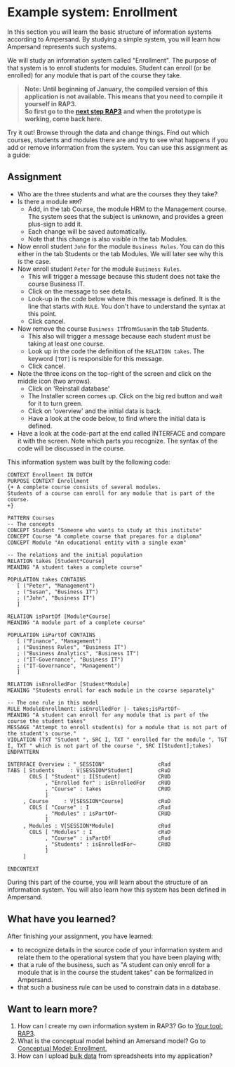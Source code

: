 # Example system: Enrollment

In this section you will learn the basic structure of information systems according to Ampersand. By studying a simple system, you will learn how Ampersand represents such systems.

We will study an information system called "Enrollment". The purpose of that system is to enroll students for modules. Student can enroll \(or be enrolled\) for any module that is part of the course they take.

> **Note: Until beginning of January, the compiled version of this application is not available. This means that you need to compile it yourself in RAP3.  
> So first go to the** [**next step RAP3**](your-tool-rap3.md) **and when the prototype is working, come back here.**

Try it out! Browse through the data and change things. Find out which courses, students and modules there are and try to see what happens if you add or remove information from the system. You can use this assignment as a guide:

## Assignment

* Who are the three students and what are the courses they they take?
* Is there a module `HRM`?
  * Add, in the tab Course, the module HRM to the Management course. The system sees that the subject is unknown, and provides a green plus-sign to add it.
  * Each change will be saved automatically.
  * Note that this change is also visible in the tab Modules.
* Now enroll student `John` for the module `Business Rules`. You can do this either in the tab Students or the tab Modules. We will later see why this is the case.
* Now enroll student `Peter` for the module `Business Rules`.
  * This will trigger a message because this student does not take the course Business IT.
  * Click on the message to see details.
  * Look-up in the code below where this message is defined. It is the line that starts with `RULE`. You don't have to understand the syntax at this point.
  * Click cancel.
* Now remove the course `Business IT`from`Susan`in  the tab Students. 
  * This also will trigger a message because each student must be taking at least one course.
  * Look up in the code the definition of the `RELATION takes`. The keyword `[TOT]` is responsible for this message.
  * Click cancel.
* Note the three icons on the top-right of the screen and click on the middle icon \(two arrows\).
  * Click on 'Reinstall database'
  * The Installer screen comes up. Click on the big red button and wait for it to turn green.
  * Click on 'overview' and the initial data is back.
  * Have a look at the code below, to find where the initial data is defined.
* Have a look at the code-part at the end called INTERFACE and compare it with the screen. Note which parts you recognize. The syntax of the code will be discussed in the course.

This information system was built by the following code:

```text
CONTEXT Enrollment IN DUTCH
PURPOSE CONTEXT Enrollment
{+ A complete course consists of several modules.
Students of a course can enroll for any module that is part of the course.
+}

PATTERN Courses
-- The concepts
CONCEPT Student "Someone who wants to study at this institute"
CONCEPT Course "A complete course that prepares for a diploma"
CONCEPT Module "An educational entity with a single exam"

-- The relations and the initial population
RELATION takes [Student*Course]
MEANING "A student takes a complete course"

POPULATION takes CONTAINS
   [ ("Peter", "Management")
   ; ("Susan", "Business IT")
   ; ("John", "Business IT")
   ]

RELATION isPartOf [Module*Course]
MEANING "A module part of a complete course"

POPULATION isPartOf CONTAINS
   [ ("Finance", "Management")
   ; ("Business Rules", "Business IT")
   ; ("Business Analytics", "Business IT")
   ; ("IT-Governance", "Business IT")
   ; ("IT-Governance", "Management")
   ]

RELATION isEnrolledFor [Student*Module]
MEANING "Students enroll for each module in the course separately"

-- The one rule in this model
RULE ModuleEnrollment: isEnrolledFor |- takes;isPartOf~
MEANING "A student can enroll for any module that is part of the course the student takes"
MESSAGE "Attempt to enroll student(s) for a module that is not part of the student's course."
VIOLATION (TXT "Student ", SRC I, TXT " enrolled for the module ", TGT I, TXT " which is not part of the course ", SRC I[Student];takes)
ENDPATTERN

INTERFACE Overview : "_SESSION"                 cRud
TABS [ Students     : V[SESSION*Student]        cRuD
       COLS [ "Student" : I[Student]            CRUD 
            , "Enrolled for" : isEnrolledFor    cRUD
            , "Course" : takes                  CRUD 
            ]
     , Course     : V[SESSION*Course]           cRuD
       COLS [ "Course" : I                      cRud
            , "Modules" : isPartOf~             CRUD
            ]
     , Modules : V[SESSION*Module]              cRud
       COLS [ "Modules" : I                     cRuD
            , "Course" : isPartOf               cRud
            , "Students" : isEnrolledFor~       CRUD
            ]
     ]

ENDCONTEXT
```

During this part of the course, you will learn about the structure of an information system. You will also learn how this system has been defined in Ampersand.

## What have you learned?

After finishing your assignment, you have learned:

* to recognize details in the source code of your information system and relate them to the operational system that you have been playing with;
* that a rule of the business, such as "A student can only enroll for a module that is in the course the student takes" can be formalized in Ampersand.
* that such a business rule can be used to constrain data in a database.

## Want to learn more?

1. How can I create my own information system in RAP3? Go to [Your tool: RAP3](your-tool-rap3.md).
2. What is the conceptual model behind an Amersand model? Go to [Conceptual Model: Enrollment.](conceptual-model-enrollment.md)
3. How can I upload [bulk data](https://github.com/ampersandtarski/documentation/tree/662a3e7bdf67bf950cfc029e4c51efc919c0bf53/tutorial/data-in-spreadsheets.md) from spreadsheets into my application?

